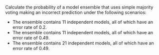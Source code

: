 Calculate the probability of a model ensemble that uses simple majority voting making an incorrect prediction under the following scenarios:
- The ensemble contains 11 independent models, all of which have an error rate of 0.2.
- The ensemble contains 11 independent models, all of which have an error rate of 0.49.
- The ensemble contains 21 independent models, all of which have an error rate of 0.49.
